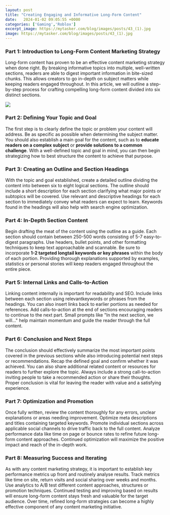 ```yaml
---
layout: post
title: "Creating Engaging and Informative Long-Form Content"
date:   2024-01-02 09:05:55 +0000
categories: ['Gaming','Roblox']
excerpt_image: https://mytasker.com/blog/images/posts/43_(1).jpg
image: https://mytasker.com/blog/images/posts/43_(1).jpg
---
```


### Part 1: Introduction to Long-Form Content Marketing Strategy
Long-form content has proven to be an effective content marketing strategy when done right. By breaking informative topics into multiple, well-written sections, readers are able to digest important information in bite-sized chunks. This allows creators to go in-depth on subject matters while keeping readers engaged throughout. In this article, we will outline a step-by-step process for crafting compelling long-form content divided into six distinct sections.

![](https://mytasker.com/blog/images/posts/43_(1).jpg)
### Part 2: Defining Your Topic and Goal  
The first step is to clearly define the topic or problem your content will address. Be as specific as possible when determining the subject matter. You should also establish a main goal for the content, such as to **educate readers on a complex subject** or **provide solutions to a common challenge**. With a well-defined topic and goal in mind, you can then begin strategizing how to best structure the content to achieve that purpose.
### Part 3: Creating an Outline and Section Headings
With the topic and goal established, create a detailed outline dividing the content into between six to eight logical sections. The outline should include a short description for each section clarifying what major points or subtopics will be covered. Use relevant and descriptive headings for each section to immediately convey what readers can expect to learn. Keywords found in the headings will also help with search engine optimization.
### Part 4: In-Depth Section Content 
Begin drafting the meat of the content using the outline as a guide. Each section should contain between 250-500 words consisting of 5-7 easy-to-digest paragraphs. Use headers, bullet points, and other formatting techniques to keep text approachable and scannable. Be sure to incorporate **1-2 targeted longtail keywords or key phrases** within the body of each portion. Providing thorough explanations supported by examples, statistics or personal stories will keep readers engaged throughout the entire piece.
### Part 5: Internal Links and Calls-to-Action  
Linking content internally is important for readability and SEO. Include links between each section using relevantkeywords or phrases from the headings. You can also insert links back to earlier portions as needed for references. Add calls-to-action at the end of sections encouraging readers to continue to the next part. Small prompts like "In the next section, we will..." help maintain momentum and guide the reader through the full content.
### Part 6: Conclusion and Next Steps
The conclusion should effectively summarize the most important points covered in the previous sections while also introducing potential next steps or recommendations. Recap the defined goal and confirm whether it was achieved. You can also share additional related content or resources for readers to further explore the topic. Always include a strong call-to-action inviting people to take a recommended action or share their thoughts. Proper conclusion is vital for leaving the reader with value and a satisfying experience.
### Part 7: Optimization and Promotion
Once fully written, review the content thoroughly for any errors, unclear explanations or areas needing improvement. Optimize meta descriptions and titles containing targeted keywords. Promote individual sections across applicable social channels to drive traffic back to the full content. Analyze performance data like time on page or bounce rates to refine future long-form content approaches. Continued optimization will maximize the positive impact and reach of the in-depth work.
### Part 8: Measuring Success and Iterating
As with any content marketing strategy, it is important to establish key performance metrics up front and routinely analyse results. Track metrics like time on site, return visits and social sharing over weeks and months. Use analytics to A/B test different content approaches, structures or promotion techniques. Continued testing and improving based on results will ensure long-form content stays fresh and valuable for the target audience. Over time, refined long-form strategies can become a highly effective component of any content marketing initiative.